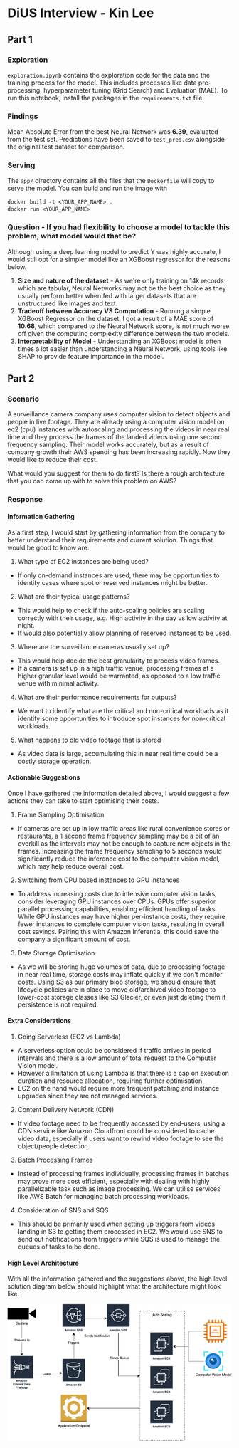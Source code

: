 # DiUS Interview - Kin Lee

## Part 1
### Exploration 
`exploration.ipynb` contains the exploration code for the data and the training process for the model. This includes processes like data pre-processing, hyperparameter tuning (Grid Search) and Evaluation (MAE). To run this notebook, install the packages in the `requirements.txt` file.
### Findings
Mean Absolute Error from the best Neural Network was **6.39**, evaluated from the test set. Predictions have been saved to `test_pred.csv` alongside the original test dataset for comparison.
### Serving
The `app/` directory contains all the files that the `Dockerfile` will copy to serve the model. You can build and run the image with 
```
docker build -t <YOUR_APP_NAME> .
docker run <YOUR_APP_NAME>
```
### Question - If you had flexibility to choose a model to tackle this problem, what model would that be?
Although using a deep learning model to predict Y was highly accurate, I would still opt for a simpler model like an XGBoost regressor for the reasons below.

1. **Size and nature of the dataset** - As we're only training on 14k  records which are tabular, Neural Networks may not be the best choice as they usually perform better when fed with larger datasets that are unstructured like images and text.
2. **Tradeoff between Accuracy VS Computation** - Running a simple XGBoost Regressor on the dataset, I got a result of a MAE score of **10.68**, which compared to the Neural Network score, is not much worse off given the computing complexity difference between the two models. 
3. **Interpretability of Model** - Understanding an XGBoost model is often times a lot easier than understanding a Neural Network, using tools like SHAP to provide feature importance in the model. 


## Part 2
### Scenario
A surveillance camera company uses computer vision to detect objects and people in live footage. They are already using a computer vision model on ec2 (cpu) instances with autoscaling and processing the videos in near real time and they process the frames of the landed videos using one second frequency sampling. Their model works accurately, but as a result of company growth their AWS spending has been increasing rapidly. Now they would like to reduce their cost.

What would you suggest for them to do first? Is there a rough architecture that you can come up with to solve this problem on AWS?

### Response
#### Information Gathering
As a first step, I would start by gathering information from the company to better understand their requirements and current solution. Things that would be good to know are:
1. What type of EC2 instances are being used?
- If only on-demand instances are used, there may be opportunities to identify cases where spot or reserved instances might be better.
2. What are their typical usage patterns? 
-  This would help to check if the auto-scaling policies are scaling correctly with their usage, e.g. High activity in the day vs low activity at night.
- It would also potentially allow planning of reserved instances to be used.
3. Where are the surveillance cameras usually set up? 
- This would help decide the best granularity to process video frames.
- If a camera is set up in a high traffic venue, processing frames at a higher granular level would be warranted, as opposed to a low traffic venue with minimal activity.
4. What are their performance requirements for outputs?
- We want to identify what are the critical and non-critical workloads as it identify some opportunities to introduce spot instances for non-critical workloads.
5. What happens to old video footage that is stored
- As video data is large, accumulating this in near real time could be a costly storage operation.

#### Actionable Suggestions
Once I have gathered the information detailed above, I would suggest a few actions they can take to start optimising their costs.

1. Frame Sampling Optimisation
-  If cameras are set up in low traffic areas like rural convenience stores or restaurants, a 1 second frame frequency sampling may be a bit of an overkill as the intervals may not be enough to capture new objects in the frames.  Increasing the frame frequency sampling to 5 seconds would significantly reduce the inference cost to the computer vision model, which may help reduce overall cost.
2. Switching from CPU based instances to GPU instances
- To address increasing costs due to intensive computer vision tasks, consider leveraging GPU instances over CPUs. GPUs offer superior parallel processing capabilities, enabling efficient handling of tasks. While GPU instances may have higher per-instance costs, they require fewer instances to complete computer vision tasks, resulting in overall cost savings. Pairing this with Amazon Inferentia, this could save the company a significant amount of cost.
3. Data Storage Optimisation
- As we will be storing huge volumes of data, due to processing footage in near real time, storage costs may inflate quickly if we don't monitor costs. Using S3 as our primary blob storage, we should ensure that lifecycle policies are in place to move old/archived video footage to lower-cost storage classes like S3 Glacier, or even just deleting them if persistence is not required.

#### Extra Considerations
1. Going Serverless (EC2 vs Lambda)
- A serverless option could be considered if traffic arrives in period intervals and there is a low amount of total request to the Computer Vision model.
- However a limitation of using Lambda is that there is a cap on execution duration and resource allocation, requiring further optimisation
- EC2 on the hand would require more frequent patching and instance upgrades since they are not managed services.
2. Content Delivery Network (CDN)
- If video footage need to be frequently accessed by end-users, using a CDN service like Amazon Cloudfront could be considered to cache video data, especially if users want to rewind video footage to see the object/people detection.
3. Batch Processing Frames
- Instead of processing frames individually, processing frames in batches may prove more cost efficient, especially with dealing with highly parallelizable task such as image processing. We can utilise services like AWS Batch for managing batch processing workloads.
4. Consideration of SNS and SQS
- This should be primarily used when setting up triggers from videos landing in S3 to getting them processed in EC2. We would use SNS to send out notifications from triggers while SQS is used to manage the queues of tasks to be done.

#### High Level Architecture
With all the information gathered and the suggestions above, the high level solution diagram below should highlight what the architecture might look like.

![HLA](HLA.png)
